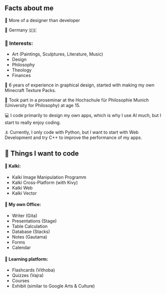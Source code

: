 ## Facts about me
🎨 More of a designer than developer

📍 Germany 🇩🇪

### 🥁 Interests:

- Art (Paintings, Sculptures, Literature, Music)
- Design
- Philosophy
- Theology
- Finances

🔅 6 years of experience in graphical design, started with making my own Minecraft Texture Packs.

🧭 Took part in a proseminar at the Hochschule für Philosophie Munich (University for Philosophy) at age 15.

💻 I code primarily to design my own apps, which is why I use AI much, but I start to really enjoy coding.

⚓ Currently, I only code with Python, but I want to start with Web Development and try C++ to improve the performance of my apps.

## 🔮 Things I want to code

#### 🎨 Kalki:
- Kalki Image Manipulation Programm
- Kalki Cross-Platform (with Kivy)
- Kalki Web
- Kalki Vector

#### 📐 My own Office:
- Writer (Gita)
- Presentations (Stage)
- Table Calculation
- Database (Stacks)
- Notes (Gautama)
- Forms
- Calendar

#### 📝 Learning platform:
- Flashcards (Vithoba)
- Quizzes (Vajra)
- Courses
- Exhibit (similar to Google Arts & Culture)
